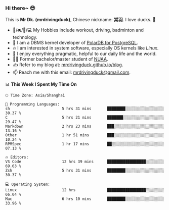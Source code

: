 ### Hi there~ 😎

This is **Mr Dk. (mrdrivingduck)**, Chinese nickname: **棠羽**. I love ducks. 🦆

- 💪/🚘/🏸/💻 My Hobbies include workout, driving, badminton and technology.
- 🍊 I am a DBMS kernel developer of [PolarDB for PostgreSQL](https://github.com/ApsaraDB/PolarDB-for-PostgreSQL).
- 🔥 I am interested in system software, especially OS kernels like *Linux*.
- 🔧 I enjoy everything pragmatic, helpful to our daily life and the world.
- 👨‍🎓 Former bachelor/master student of [NUAA](https://en.wikipedia.org/wiki/Nanjing_University_of_Aeronautics_and_Astronautics).
- ✍ Refer to my blog at: [mrdrivingduck.github.io/blog](https://mrdrivingduck.github.io/blog/).
- 📫 Reach me with this email: [mrdrivingduck@gmail.com](mailto:mrdrivingduck@gmail.com).

<!--START_SECTION:waka-->
📊 **This Week I Spent My Time On** 

```text
🕑︎ Time Zone: Asia/Shanghai

💬 Programming Languages: 
sh                       5 hrs 31 mins       ████████░░░░░░░░░░░░░░░░░   30.37 % 
C                        5 hrs 21 mins       ███████░░░░░░░░░░░░░░░░░░   29.47 % 
Markdown                 2 hrs 23 mins       ███░░░░░░░░░░░░░░░░░░░░░░   13.16 % 
Other                    1 hr 51 mins        ███░░░░░░░░░░░░░░░░░░░░░░   10.24 % 
RPMSpec                  1 hr 17 mins        ██░░░░░░░░░░░░░░░░░░░░░░░   07.13 % 

🔥 Editors: 
VS Code                  12 hrs 39 mins      █████████████████░░░░░░░░   69.63 % 
Zsh                      5 hrs 31 mins       ████████░░░░░░░░░░░░░░░░░   30.37 % 

💻 Operating System: 
Linux                    12 hrs              █████████████████░░░░░░░░   66.04 % 
Mac                      6 hrs 10 mins       ████████░░░░░░░░░░░░░░░░░   33.96 % 
```


<!--END_SECTION:waka-->

<!-- ![Mr Dk.'s GitHub Stats](https://github-readme-stats.vercel.app/api?username=mrdrivingduck&count_private&show_icons=true&theme=buefy) -->

<!-- ![Most Used Languages](https://github-readme-stats.vercel.app/api/top-langs/?username=mrdrivingduck&exclude_repo=mips32-CPU,snort-tcp-socket&theme=buefy&layout=compact&langs_count=10) -->


<!--
**mrdrivingduck/mrdrivingduck** is a ✨ _special_ ✨ repository because its `README.md` (this file) appears on your GitHub profile.

Here are some ideas to get you started:

- 🔭 I’m currently working on ...
- 🌱 I’m currently learning ...
- 👯 I’m looking to collaborate on ...
- 🤔 I’m looking for help with ...
- 💬 Ask me about ...
- 📫 How to reach me: ...
- 😄 Pronouns: ...
- ⚡ Fun fact: ...
-->
